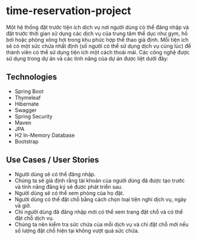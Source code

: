 # time-reservation-project

Một hệ thống đặt trước tiện ích dịch vụ nơi người dùng có thể đăng nhập và đặt trước thời gian sử dụng các dịch vụ của
trung tâm thể dục như gym, hồ bơi hoặc phòng xông hơi trong khu phức hợp thể thao giả định. Mỗi tiện ích sẽ có một sức 
chứa nhất định (số người có thể sử dụng dịch vụ cùng lúc) để thành viên có thể sử dụng tiện ích một cách thoải mái. 
Các công nghệ được sử dụng trong dự án và các tính năng của dự án được liệt dưới đây:

## Technologies
* Spring Boot
* Thymeleaf
* Hibernate
* Swagger
* Spring Security
* Maven
* JPA
* H2 In-Memory Database
* Bootstrap

## Use Cases / User Stories

* Người dùng sẽ có thể đăng nhập.
* Chúng ta sẽ giả định rằng tài khoản của người dùng đã được tạo trước và tính năng đăng ký sẽ được phát triển sau.
* Người dùng sẽ có thể xem phòng của họ đặt.
* Người dùng có thể đặt chỗ bằng cách chọn loại tiện nghi dịch vụ, ngày và giờ.
* Chỉ người dùng đã đăng nhập mới có thể xem trang đặt chỗ và có thể đặt chỗ dịch vụ.
* Chúng ta nên kiểm tra sức chứa của mỗi dịch vụ và chỉ đặt chỗ mới nếu số lượng đặt chỗ hiện tại không vượt quá sức chứa.
 